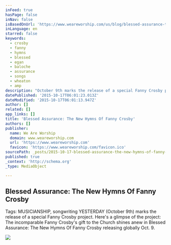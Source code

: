 ```yaml
---
inFeed: true
hasPage: false
inNav: false
isBasedOnUrl: 'https://www.weareworship.com/us/blog/blessed-assurance-the-new-hymns-of-fanny-crosby/'
inLanguage: en
starred: false
keywords:
  - crosby
  - fanny
  - hymns
  - blessed
  - egan
  - baloche
  - assurance
  - songs
  - wheaton
  - amp
description: "October 9th marks the release of a special Fanny Crosby project. Here's a glimpse of the project: The incomparable Fanny Crosby's gift to the Church shines anew in Blessed Assurance: The New Hymns Of Fanny Crosby releasing globally Oct. 9."
datePublished: '2015-10-17T06:01:23.013Z'
dateModified: '2015-10-17T06:01:13.947Z'
author: []
related: []
app_links: []
title: 'Blessed Assurance: The New Hymns Of Fanny Crosby'
authors: []
publisher:
  name: We Are Worship
  domain: www.weareworship.com
  url: 'https://www.weareworship.com'
  favicon: 'https://www.weareworship.com/favicon.ico'
sourcePath: _posts/2015-10-17-blessed-assurance-the-new-hymns-of-fanny-crosby.md
published: true
_context: 'http://schema.org'
_type: MediaObject

---
```

<article style=""><h1>Blessed Assurance: The New Hymns Of Fanny Crosby</h1><p>Tags: MUSICIANSHIP, songwriting YESTERDAY (October 9th) marks the release of a special Fanny Crosby project. Here's a glimpse of the project: The incomparable Fanny Crosby's gift to the Church shines anew in Blessed Assurance: The New Hymns Of Fanny Crosby releasing globally Oct. 9.</p><img src="http://www.weareworship.com/assets/Uploads/Blessed-Assurance-blog2.jpg" /></article>